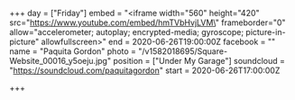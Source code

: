 +++
day = ["Friday"]
embed = "<iframe width=\"560\" height=\"420\" src=\"https://www.youtube.com/embed/hmTVbHvjLVM\" frameborder=\"0\" allow=\"accelerometer; autoplay; encrypted-media; gyroscope; picture-in-picture\" allowfullscreen></iframe>"
end = 2020-06-26T19:00:00Z
facebook = ""
name = "Paquita Gordon"
photo = "/v1582018695/Square-Website_00016_y5oeju.jpg"
position = ["Under My Garage"]
soundcloud = "https://soundcloud.com/paquitagordon"
start = 2020-06-26T17:00:00Z

+++

